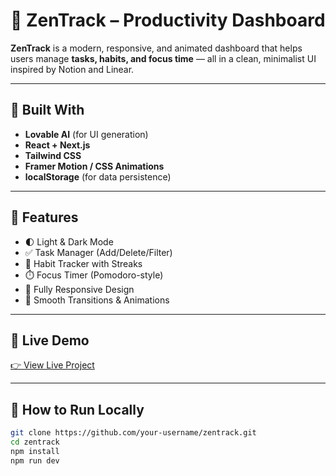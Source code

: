 # 🌿 ZenTrack – Productivity Dashboard

**ZenTrack** is a modern, responsive, and animated dashboard that helps users manage **tasks, habits, and focus time** — all in a clean, minimalist UI inspired by Notion and Linear.

---

## 🔧 Built With
- **Lovable AI** (for UI generation)
- **React + Next.js**
- **Tailwind CSS**
- **Framer Motion / CSS Animations**
- **localStorage** (for data persistence)

---

## 🚀 Features
- 🌓 Light & Dark Mode
- ✅ Task Manager (Add/Delete/Filter)
- 📆 Habit Tracker with Streaks
- ⏱️ Focus Timer (Pomodoro-style)
- 📱 Fully Responsive Design
- 🎨 Smooth Transitions & Animations

---

## 🔗 Live Demo
[👉 View Live Project](https://zen-track-dashboard.vercel.app/)

---

## 📁 How to Run Locally

```bash
git clone https://github.com/your-username/zentrack.git
cd zentrack
npm install
npm run dev
